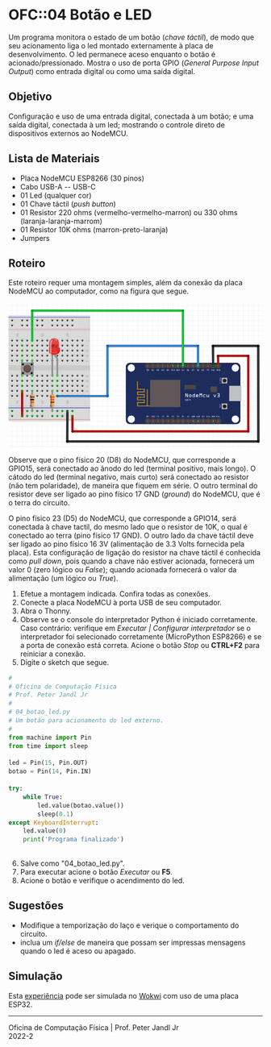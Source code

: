 # OFC::04 Botão e LED

Um programa monitora o estado de um botão (*chave táctil*), de modo que seu acionamento liga o led montado externamente à placa de desenvolvimento. O led permanece aceso enquanto o botão é acionado/pressionado. Mostra o uso de porta GPIO (*General Purpose Input Output*) como entrada digital ou como uma saída digital.

## Objetivo

Configuração e uso de uma entrada digital, conectada à um botão; e uma saída digital, conectada à um led; mostrando o controle direto de dispositivos externos ao NodeMCU.

## Lista de Materiais

* Placa NodeMCU ESP8266 (30 pinos)
* Cabo USB-A -- USB-C
* 01 Led (qualquer cor)
* 01 Chave táctil (*push button*)
* 01 Resistor 220 ohms (vermelho-vermelho-marron) ou 330 ohms (laranja-laranja-marrom)
* 01 Resistor 10K ohms (marron-preto-laranja)
* Jumpers

## Roteiro

Este roteiro requer uma montagem simples, além da conexão da placa NodeMCU ao computador, como na figura que segue.

![Circuito 04 botão led](https://github.com/pjandl/ocf/blob/main/T-2022-2/figuras/04_botao_led.png)

Observe que o pino físico 20 (D8) do NodeMCU, que corresponde a GPIO15, será conectado ao ânodo do led (terminal positivo, mais longo). O cátodo do led (terminal negativo, mais curto) será conectado ao resistor (não tem polaridade), de maneira que fiquem em série. O outro terminal do resistor deve ser ligado ao pino físico 17 GND (*ground*) do NodeMCU, que é o terra do circuito.

O pino físico 23 (D5) do NodeMCU, que corresponde a GPIO14, será conectada à chave tactil, do mesmo lado que o resistor de 10K, o qual é conectado ao terra (pino físico 17 GND). O outro lado da chave táctil deve ser ligado ao pino físico 16 3V (alimentação de 3.3 Volts fornecida pela placa). Esta configuração de ligação do resistor na chave táctil é conhecida como *pull down*, pois quando a chave não estiver acionada, fornecerá um valor 0 (zero lógico ou *False*); quando acionada fornecerá o valor da alimentação (um lógico ou *True*).

1. Efetue a montagem indicada. Confira todas as conexões.
2. Conecte a placa NodeMCU à porta USB de seu computador.
3. Abra o Thonny.
4. Observe se o console do interpretador Python é iniciado corretamente. Caso contrário: verifique em *Executar | Configurar interpretador* se o interpretador foi selecionado corretamente (MicroPython ESP8266) e se a porta de conexão está correta. Acione o botão *Stop* ou **CTRL+F2** para reiniciar a conexão.
5. Digite o sketch que segue.

```python
#
# Oficina de Computação Física
# Prof. Peter Jandl Jr
#
# 04_botao_led.py
# Um botão para acionamento do led externo.
#
from machine import Pin
from time import sleep

led = Pin(15, Pin.OUT)
botao = Pin(14, Pin.IN)

try:
	while True:
		led.value(botao.value())
		sleep(0.1)
except KeyboardInterrupt:
	led.value(0)
	print('Programa finalizado')
		  
```

6. Salve como "04_botao_led.py".
7. Para executar acione o botão *Executar* ou **F5**.
8. Acione o botão e verifique o acendimento do led.

## Sugestões

* Modifique a temporização do laço e verique o comportamento do circuito.
* inclua um *if/else* de maneira que possam ser impressas mensagens quando o led é aceso ou apagado.

## Simulação

Esta [experiência](https://wokwi.com/projects/346164150480667220) pode ser simulada no [Wokwi](https://wokwi.com/projects/346164150480667220) com uso de uma placa ESP32.

---

Oficina de Computação Física | Prof. Peter Jandl Jr
<br/>2022-2
